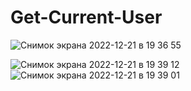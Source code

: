 # Get-Current-User

![Снимок экрана 2022-12-21 в 19 36 55](https://user-images.githubusercontent.com/62756243/208930528-421adb8a-9b68-4eb1-a41d-e036afe54b00.png)

![Снимок экрана 2022-12-21 в 19 39 12](https://user-images.githubusercontent.com/62756243/208930878-7eec6353-237b-4f50-94ea-2509968a45e0.png)
![Снимок экрана 2022-12-21 в 19 39 01](https://user-images.githubusercontent.com/62756243/208930882-3632e275-2786-442d-80f7-8e9d7cc3e818.png)
